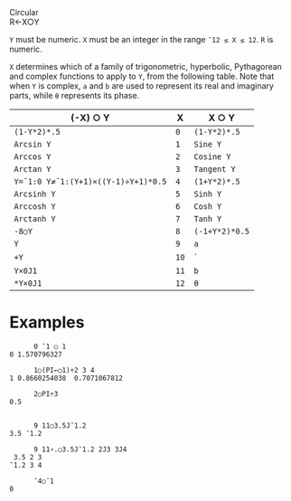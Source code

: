 <div class="heading">
  <div class="name">Circular</div>
  <div class="command">R←X○Y</div>
</div>

`Y` must be numeric.  `X` must be an integer in the range `¯12 ≤ X ≤ 12`. `R` is numeric.

`X` determines which of a family of trigonometric, hyperbolic, Pythagorean  and complex functions to apply to `Y`, from the following table. Note that when `Y` is complex, `a` and  `b` are used to represent its real and imaginary parts, while `θ` represents its phase.

| (-X) ○ Y | X | X ○ Y |
| --- | --- | --- |
| `(1-Y*2)*.5` | `0` | `(1-Y*2)*.5` |
| `Arcsin Y` | `1` | `Sine Y` |
| `Arccos Y` | `2` | `Cosine Y` |
| `Arctan Y` | `3` | `Tangent Y` |
| `Y=¯1:0 Y≠¯1:(Y+1)×((Y-1)÷Y+1)*0.5` | `4` | `(1+Y*2)*.5` |
| `Arcsinh Y` | `5` | `Sinh Y` |
| `Arccosh Y` | `6` | `Cosh Y` |
| `Arctanh Y` | `7` | `Tanh Y` |
| `-8○Y` | `8` | `(-1+Y*2)*0.5` |
| `Y` | `9` | `a` |
| `+Y` | `10` | `|Y` |
| `Y×0J1` | `11` | `b` |
| `*Y×0J1` | `12` | `θ` |

# Examples
```apl
      0 ¯1 ○ 1
0 1.570796327
 
      1○(PI←○1)÷2 3 4
1 0.8660254038  0.7071067812
 
      2○PI÷3
0.5
```
```apl
 
      9 11○3.5J¯1.2
3.5 ¯1.2

      9 11∘.○3.5J¯1.2 2J3 3J4
 3.5 2 3
¯1.2 3 4

      ¯4○¯1
0
```
